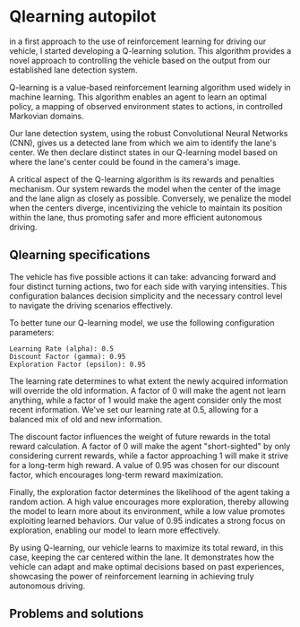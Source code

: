 # Qlearning autopilot
in a first approach to the use of reinforcement learning for driving our vehicle, I started developing a Q-learning solution. This algorithm provides a novel approach to controlling the vehicle based on the output from our established lane detection system.

Q-learning is a value-based reinforcement learning algorithm used widely in machine learning. This algorithm enables an agent to learn an optimal policy, a mapping of observed environment states to actions, in controlled Markovian domains.

Our lane detection system, using the robust Convolutional Neural Networks (CNN), gives us a detected lane from which we aim to identify the lane's center. We then declare distinct states in our Q-learning model based on where the lane's center could be found in the camera's image.

A critical aspect of the Q-learning algorithm is its rewards and penalties mechanism. Our system rewards the model when the center of the image and the lane align as closely as possible. Conversely, we penalize the model when the centers diverge, incentivizing the vehicle to maintain its position within the lane, thus promoting safer and more efficient autonomous driving.

## Qlearning specifications
The vehicle has five possible actions it can take: advancing forward and four distinct turning actions, two for each side with varying intensities. This configuration balances decision simplicity and the necessary control level to navigate the driving scenarios effectively.

To better tune our Q-learning model, we use the following configuration parameters:

    Learning Rate (alpha): 0.5
    Discount Factor (gamma): 0.95
    Exploration Factor (epsilon): 0.95

The learning rate determines to what extent the newly acquired information will override the old information. A factor of 0 will make the agent not learn anything, while a factor of 1 would make the agent consider only the most recent information. We've set our learning rate at 0.5, allowing for a balanced mix of old and new information.

The discount factor influences the weight of future rewards in the total reward calculation. A factor of 0 will make the agent "short-sighted" by only considering current rewards, while a factor approaching 1 will make it strive for a long-term high reward. A value of 0.95 was chosen for our discount factor, which encourages long-term reward maximization.

Finally, the exploration factor determines the likelihood of the agent taking a random action. A high value encourages more exploration, thereby allowing the model to learn more about its environment, while a low value promotes exploiting learned behaviors. Our value of 0.95 indicates a strong focus on exploration, enabling our model to learn more effectively.

By using Q-learning, our vehicle learns to maximize its total reward, in this case, keeping the car centered within the lane. It demonstrates how the vehicle can adapt and make optimal decisions based on past experiences, showcasing the power of reinforcement learning in achieving truly autonomous driving.
## Problems and solutions
